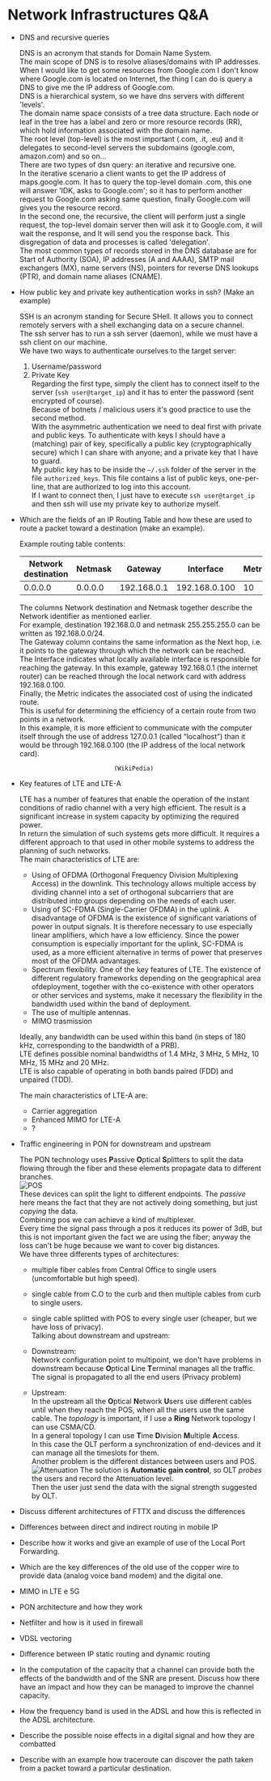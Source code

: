 # Network Infrastructures Q&A

- DNS and recursive queries

	DNS is an acronym that stands for Domain Name System.  
	The main scope of DNS is to resolve aliases/domains with IP addresses.  
	When I would like to get some resources from Google.com I don't know where Google.com is located on Internet, the thing I can do is query a DNS to give me the IP address of Google.com.  
	DNS is a hierarchical system, so we have dns servers with different 'levels'.  
	The domain name space consists of a tree data structure. Each node or leaf in the tree has a label and zero or more resource records (RR), which hold information associated with the domain name.  
	The root level (top-level) is the most important (.com, .it, .eu) and it delegates to second-level servers the subdomains (google.com, amazon.com) and so on...  
	There are two types of dsn query: an iterative and recursive one.  
	In the iterative scenario a client wants to get the IP address of maps.google.com. It has to query the top-level domain .com, this one will answer 'IDK, asks to Google.com'; so it has to perform another request to Google.com asking same question, finally Google.com will gives you the resource record.  
	In the second one, the recursive, the client will perform just a single request, the top-level domain server then will ask it to Google.com, it will wait the response, and It will send you the response back. This disgregation of data and processes is called 'delegation'.  
	The most common types of records stored in the DNS database are for Start of Authority (SOA), IP addresses (A and AAAA), SMTP mail exchangers (MX), name servers (NS), pointers for reverse DNS lookups (PTR), and domain name aliases (CNAME).

- How public key and private key authentication works in ssh? (Make an example)

	SSH is an acronym standing for Secure SHell. It allows you to connect remotely servers with a shell exchanging data on a secure channel.  
	The ssh server has to run a ssh server (daemon), while we must have a ssh client on our machine.  
	We have two ways to authenticate ourselves to the target server:  
	
	 1. Username/password  
	 2. Private Key  
	Regarding the first type, simply the client has to connect itself to the server (`ssh user@target_ip`) and it has to enter the password (sent encrypted of course).  
	Because of botnets / malicious users it's good practice to use the second method.  
	With the asymmetric authentication we need to deal first with private and public keys. To authenticate with keys I should have a (matching) pair of key, specifically a public key (cryptographically secure) which I can share with anyone; and a private key that I have to guard.  
	My public key has to be inside the `~/.ssh` folder of the server in the file `authorized_keys`. This file contains a list of public keys, one-per-line, that are authorized to log into this account.  
	If I want to connect then, I just have to execute `ssh user@target_ip` and then ssh will use my private key to authorize myself.  

- Which are the fields of an IP Routing Table and how these are used to route a packet toward a destination (make an example).

	Example routing table contents:  
	
	| Network destination | Netmask | Gateway     | Interface     | Metric |
	|---------------------|---------|-------------|---------------|--------|
	| 0.0.0.0             | 0.0.0.0 | 192.168.0.1 | 192.168.0.100 | 10     |

	The columns Network destination and Netmask together describe the Network identifier as mentioned earlier.  
	For example, destination 192.168.0.0 and netmask 255.255.255.0 can be written as 192.168.0.0/24.  
	The Gateway column contains the same information as the Next hop, i.e. it points to the gateway through which the network can be reached.  
	The Interface indicates what locally available interface is responsible for reaching the gateway. In this example, gateway 192.168.0.1 (the internet router) can be reached through the local network card with address 192.168.0.100.  
	Finally, the Metric indicates the associated cost of using the indicated route.  
	This is useful for determining the efficiency of a certain route from two points in a network.  
	In this example, it is more efficient to communicate with the computer itself through the use of address 127.0.0.1 (called “localhost”) than it would be through 192.168.0.100 (the IP address of the local network card).  

								(WikiPedia)

- Key features of LTE and LTE-A

	LTE has a number of features that enable the operation of the instant conditions of radio channel with a very high efficient. The result is a significant increase in system capacity by optimizing the required power.  
	In return the simulation of such systems gets more difficult. It requires a different approach to that used in other mobile systems to address the planning of such networks.  
	The main characteristics of LTE are:

	- Using of OFDMA (Orthogonal Frequency Division Multiplexing Access) in the downlink. This technology allows multiple access by dividing channel into a set of orthogonal subcarriers that are distributed into groups depending on the needs of each user.
	- Using of SC-FDMA (Single-Carrier OFDMA) in the uplink. A disadvantage of OFDMA is the existence of significant variations of power in output signals. It is therefore necessary to use especially linear amplifiers, which have a low efficiency. Since the power consumption is especially important for the uplink, SC-FDMA is used, as a more efficient alternative in terms of power that preserves most of the OFDMA advantages.
	- Spectrum flexibility. One of the key features of LTE. The existence of different regulatory frameworks depending on the geographical area of ​​deployment, together with the co-existence with other operators or other services and systems, make it necessary the flexibility in the bandwidth used within the band of deployment.
	- The use of multiple antennas.
	- MIMO trasmission

	Ideally, any bandwidth can be used within this band (in steps of 180 kHz, corresponding to the bandwidth of a PRB).  
	LTE defines possible nominal bandwidths of 1.4 MHz, 3 MHz, 5 MHz, 10 MHz, 15 MHz and 20 MHz.  
	LTE is also capable of operating in both bands paired (FDD) and unpaired (TDD).

	The main characteristics of LTE-A are:

	- Carrier aggregation
	- Enhanced MIMO for LTE-A
	- ?

- Traffic engineering in PON for downstream and upstream

	The PON technology uses **P**assive **O**ptical **S**plitters to split the data flowing through the fiber and these elements propagate data to different branches.  
	![POS](https://github.com/edoardottt/MSc-CyberSecurity-Sapienza/blob/main/Network-Infrastructures/images/pon1.png)  
	These devices can split the light to different endpoints. The *passive* here means the fact that they are not actively doing something, but just *copying* the data.  
	Combining pos we can achieve a kind of multiplexer.  
	Every time the signal pass through a pos it reduces its power of 3dB, but this is not important given the fact we are using the fiber; anyway the loss can't be huge because we want to cover big distances.  
	We have three differents types of architectures:
	
	- multiple fiber cables from Central Office to single users (uncomfortable but high speed).  
	- single cable from C.O to the curb and then multiple cables from curb to single users.  
	- single cable splitted with POS to every single user (cheaper, but we have loss of privacy).  
	Talking about downstream and upstream:
		
	- Downstream:  
		Network configuration point to  multipoint, we don't have problems in downstream because **O**ptical **L**ine **T**erminal manages all the traffic. The signal is propagated to all the end users (Privacy problem)
	- Upstream:  
		In the upstream all the **O**ptical **N**etwork **U**sers use different cables until when they reach the POS, when all the users use the same cable.
		The *topology* is important, if I use a **Ring** Network topology I can use CSMA/CD.  
		In a general topology I can use **T**ime **D**ivision **M**ultiple **A**ccess.  
		In this case the OLT perform a synchronization of end-devices and it can manage all the timeslots for them.  
		Another problem is the different distances between users and POS.
		![Attenuation](https://github.com/edoardottt/MSc-CyberSecurity-Sapienza/blob/main/Network-Infrastructures/images/pon2.png)
		The solution is **Automatic gain control**, so OLT *probes* the users and record the Attenuation level.  
		Then the user just send the data with the signal strength suggested by OLT. 

- Discuss different architectures of FTTX and discuss the differences

	

- Differences between direct and indirect routing in mobile IP



- Describe how it works and give an example of use of the Local Port Forwarding.



- Which are the key differences of the old use of the copper wire to provide data (analog voice band modem) and the digital one.




- MIMO in LTE e 5G
- PON architecture and how they work
- Netfilter and how is it used in firewall
- VDSL vectoring
- Difference between IP static routing and dynamic routing
- In the computation of the capacity that a channel can provide both the effects of the bandwidth and of the SNR are present. Discuss how there have an impact and how they can be managed to improve the channel capacity.
- How the frequency band is used in the ADSL and how this is reflected in the ADSL architecture.
- Describe the possible noise effects in a digital signal and how they are combatted
- Describe with an example how traceroute can discover the path taken from a packet toward a particular destination.
